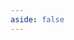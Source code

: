 ```yaml
---
aside: false
---
```


<script setup>
import { useData, useRouter } from 'vitepress';
import DownloadPage from '../../.vitepress/theme/components/download/DownloadPage.vue';

const { lang } = useData();
const router = useRouter();

// Ensure we're on the correct language path for download page
if (lang.value && lang.value !== 'ru' && window.location.pathname.includes('/ru/download')) {
  // If language is not Russian but we're on Russian download page, redirect to correct language
  router.go(`/${lang.value}/download`);
}
</script>


<ClientOnly>
    <DownloadPage/>
</ClientOnly>

